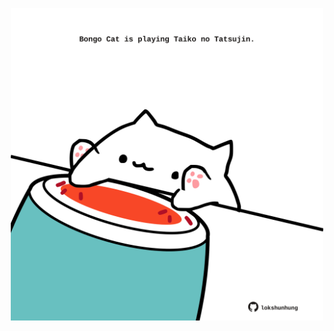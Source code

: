 <!-- built at 19/12/2022, 04:00:46 UTC -->
<p align="center">
  <img width="500" height="500" src="./ReadmeImage.svg">
</p>
